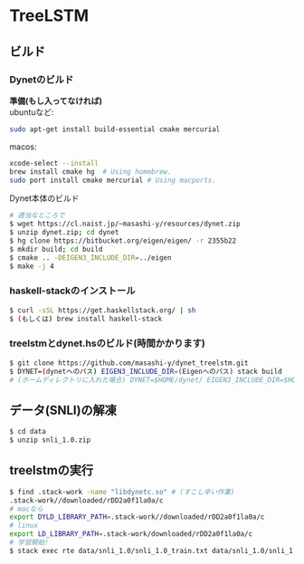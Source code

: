# TreeLSTM

## ビルド

### Dynetのビルド

__準備(もし入ってなければ)__  
ubuntuなど:
```sh
sudo apt-get install build-essential cmake mercurial
```

macos:
```sh
xcode-select --install
brew install cmake hg  # Using homebrew.
sudo port install cmake mercurial # Using macports.
```

Dynet本体のビルド
```sh
# 適当なところで
$ wget https://cl.naist.jp/~masashi-y/resources/dynet.zip
$ unzip dynet.zip; cd dynet
$ hg clone https://bitbucket.org/eigen/eigen/ -r 2355b22
$ mkdir build; cd build
$ cmake .. -DEIGEN3_INCLUDE_DIR=../eigen
$ make -j 4
```

### haskell-stackのインストール
```sh
$ curl -sSL https://get.haskellstack.org/ | sh
$ (もしくは) brew install haskell-stack
```

### treelstmとdynet.hsのビルド(時間かかります)
```sh
$ git clone https://github.com/masashi-y/dynet_treelstm.git
$ DYNET=(dynetへのパス) EIGEN3_INCLUDE_DIR=(Eigenへのパス) stack build
# (ホームディレクトリに入れた場合) DYNET=$HOME/dynet/ EIGEN3_INCLUDE_DIR=$HOME/dynet/eigen stack build
```
## データ(SNLI)の解凍
```sh
$ cd data
$ unzip snli_1.0.zip
```

## treelstmの実行
```sh
$ find .stack-work -name "libdynetc.so" # (すこし辛い作業)
.stack-work//downloaded/rDD2a0f1la0a/c
# macなら
export DYLD_LIBRARY_PATH=.stack-work//downloaded/rDD2a0f1la0a/c
# linux
export LD_LIBRARY_PATH=.stack-work/downloaded/rDD2a0f1la0a/c
# 学習開始!
$ stack exec rte data/snli_1.0/snli_1.0_train.txt data/snli_1.0/snli_1.0_dev.txt
```
